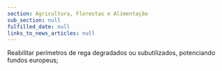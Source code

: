 ```yaml
---
section: Agricultura, Florestas e Alimentação
sub_section: null
fulfilled_date: null
links_to_news_articles: null
---
```


Reabilitar perímetros de rega degradados ou subutilizados, potenciando fundos europeus;